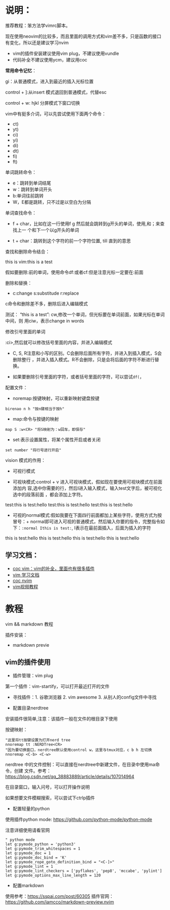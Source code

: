 # 说明：

推荐教程：笨方法学vimrc脚本。

现在使用neovim的比较多，而且里面的调用方式和vim差不多，只是函数的接口有变化，所以还是建议学习nvim

- vim的插件安装建议使用vim plug，不建议使用vundle
- 代码补全不建议使用ycm，建议用coc

**常用命令记忆**：

gi：从普通模式，进入到最近的插入光标位置

control + ]:从insert 模式退回到普通模式，代替esc

control + w: hjkl 分屏模式下窗口切换

vim中有挺多介词，可以先尝试使用下面两个命令：

- ct)
- yt)
- ci)
- yi)
- di)
- dt)
- fi)
- ft)

单词跳转命令：

- e：跳转到单词结尾
- w：跳转到单词开头
- b:单词往前跳转
- W，E都是跳转，只不过是以空白为分隔

单词查找命令：

- f + char，比如在这一行使用f g 然后就会跳转到g开头的单词，使用,和；来查找上一
  个和下一个以g开头的单词

- t + char：跳转到这个字符的前一个字符位置, till 直到的意思

查找和删除命令结合：

this is vim:this is a test

假如要删除:前的单词，使用命令df:或者cf:但是注意光标一定要在:前面


删除和替换：

- c:change s:substitude r:replace

c命令和删除差不多，删除后进入编辑模式

测试：
“this is  a test”: cw,修改一个单词，但光标要在单词前面，如果光标在单词中间，则
用ciw，表示change in words

修改引号里面的单词

<change in words>:ci>,然后就可以修改括号里面的内容，并进入编辑模式

- C, S, R注意和小写的区别。C会删除后面所有字符，并进入到插入模式，S会删除整行
  ，并进入插入模式。R不会删除，只是会将后面的字符不断进行替换。

- 如果要删除引号里面的字符，或者括号里面的字符，可以尝试`df(`，

配置文件：

- noremap:按键映射，可以重新映射键盘按键

```
birenao n h "按n键相当于按h"
```

- map:命令与按键的映射
```
map S :w<CR> "将S映射为：w回车，即保存"
```

- set:表示设置属性，将某个属性开启或者关闭

```
set number "将行号进行开启"
```


vision 模式的作用：

- 可视行模式

- 可视块模式:control + v 进入可视块模式，假如现在要使用可视块模式在前面添加内
  容,选中你需要的行，然后I进入输入模式，输入test文字后，被可视化选中的段落前面
  ，都会添加上字符。

test:this is test:hello
test:this is test:hello
test:this is test:hello

- 可视的normal模式:假如我要在下面四行前面都加上某些字符，使用方式为按冒号：+
  normal即可进入可视的普通模式，然后输入你要的指令，完整指令如下：`:normal
  Ithis is test:`, I表示在最前面插入，后面为插入的字符

this is test:hello 
this is test:hello
this is test:hello
this is test:hello

## 学习文档：

- [coc vim：vim的补全，里面也有很多插件](https://github.com/neoclide/coc.nvim/wiki/Using-coc-extensions)
- [vim 学习文档](https://github.com/wsdjeg/vim-galore-zh_cn)
- [coc nvim](https://github.com/neoclide/coc.nvim)
- [vim视频教程](https://www.imooc.com/learn/1129)

# 教程

vim && markdown 教程

插件安装：
- markdown previe

## vim的插件使用 

- 插件管理：vim plug 

第一个插件：vim-startify，可以打开最近打开的文件

- 寻找插件：1. 谷歌浏览器 2. vim awesome 3. 从别人的config文件中寻找

- 配置目录nerdtree

安装插件很简单,注意：该插件一般在文件的根目录下使用

按键映射：

```
"这里将tt按键设置为打开nerd tree
nnoremap tt :NERDTree<CR>
"因为要切换窗口，nerdtree默认使用control w，这里与tmux对应，c b h 左切换
nnoremap <C-b> <C-w>
```

nerdtree 中的文件控制：可以直接在nerdtree中新建文件，在目录中使用ma命令，创建
文件。参考：https://blog.csdn.net/qq_38883889/article/details/107014964



在目录窗口，输入问号，可以打开操作说明

如果想要文件模糊搜索，可以尝试下ctrlp插件

- 配置轻量的python

使用插件python mode: https://github.com/python-mode/python-mode

注意详细使用请看官网

```
" python mode
let g:pymode_python = 'python3'
let g:pymode_trim_whitespaces = 1
let g:pymode_doc = 1
let g:pymode_doc_bind = 'K'
let g:pymode_rope_goto_definition_bind = "<C-]>"
let g:pymode_lint = 1
let g:pymode_lint_checkers = ['pyflakes', 'pep8', 'mccabe', 'pylint']
let g:pymode_options_max_line_length = 120
```

- 配置markdown

使用参考：https://sspai.com/post/60305
插件官网：https://github.com/iamcco/markdown-preview.nvim
